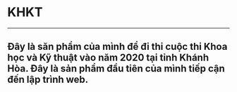 # KHKT

---

## Đây là săn phẩm của mình để đi thi cuộc thi Khoa học và Kỹ thuật vào năm 2020 tại tỉnh Khánh Hòa. Đây là sản phẩm đầu tiên của mình tiếp cận đến lập trình web. 
